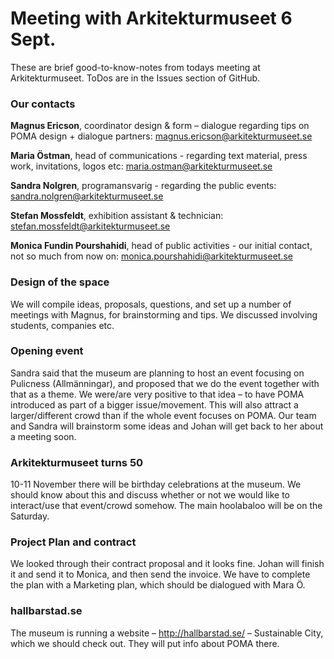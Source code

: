 # Meeting with Arkitekturmuseet 6 Sept.

These are brief good-to-know-notes from todays meeting at Arkitekturmuseet.
ToDos are in the Issues section of GitHub.

### Our contacts
**Magnus Ericson**, coordinator design & form – dialogue regarding tips on POMA design + dialogue partners: magnus.ericson@arkitekturmuseet.se

**Maria Östman**, head of communications - regarding text material, press work, invitations, logos etc: maria.ostman@arkitekturmuseet.se

**Sandra Nolgren**, programansvarig - regarding the public events: sandra.nolgren@arkitekturmuseet.se 

**Stefan Mossfeldt**, exhibition assistant & technician: stefan.mossfeldt@arkitekturmuseet.se 

**Monica Fundin Pourshahidi**, head of public activities - our initial contact, not so much from now on: monica.pourshahidi@arkitekturmuseet.se

### Design of the space
We will compile ideas, proposals, questions, and set up a number of meetings with Magnus, for brainstorming and tips. We discussed involving students, companies etc.

### Opening event
Sandra said that the museum are planning to host an event focusing on Pulicness (Allmänningar), and proposed that we do the event together with that as a theme. We were/are very positive to that idea – to have POMA introduced as part of a bigger issue/movement. This will also attract a larger/different crowd than if the whole event focuses on POMA. Our team and Sandra will brainstorm some ideas and Johan will get back to her about a meeting soon.

### Arkitekturmuseet turns 50
10-11 November there will be birthday celebrations at the museum. We should know about this and discuss whether or not we would like to interact/use that event/crowd somehow. The main hoolabaloo will be on the Saturday.

### Project Plan and contract
We looked through their contract proposal and it looks fine. Johan will finish it and send it to Monica, and then send the invoice. We have to complete the plan with a Marketing plan, which should be dialogued with Mara Ö. 

### hallbarstad.se
The museum is running a website – http://hallbarstad.se/ – Sustainable City, which we should check out. They will put info about POMA there.